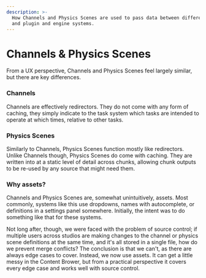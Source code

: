 ```yaml
---
description: >-
  How Channels and Physics Scenes are used to pass data between different graphs
  and plugin and engine systems.
---
```


# Channels & Physics Scenes

From a UX perspective, Channels and Physics Scenes feel largely similar, but there are key differences.

### Channels

Channels are effectively redirectors. They do not come with any form of caching, they simply indicate to the task system which tasks are intended to operate at which times, relative to other tasks.

### Physics Scenes

Similarly to Channels, Physics Scenes function mostly like redirectors. Unlike Channels though, Physics Scenes do come with caching. They are written into at a static level of detail across chunks, allowing chunk outputs to be re-used by any source that might need them.

### Why assets?

Channels and Physics Scenes are, somewhat unintuitively, assets. Most commonly, systems like this use dropdowns, names with autocomplete, or definitions in a settings panel somewhere. Initially, the intent was to do something like that for these systems.&#x20;

Not long after, though, we were faced with the problem of source control; if multiple users across studios are making changes to the channel or physics scene definitions at the same time, and it's all stored in a single file, how do we prevent merge conflicts? The conclusion is that we can't, as there are always edge cases to cover. Instead, we now use assets. It can get a little messy in the Content Brower, but from a practical perspective it covers every edge case and works well with source control.
